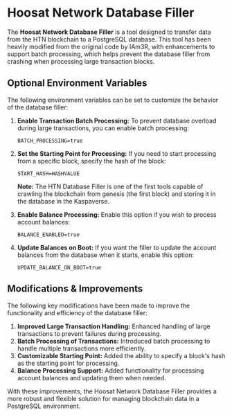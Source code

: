 # Hoosat Network Database Filler

The **Hoosat Network Database Filler** is a tool designed to transfer data from the HTN blockchain to a PostgreSQL database. This tool has been heavily modified from the original code by IAm3R, with enhancements to support batch processing, which helps prevent the database filler from crashing when processing large transaction blocks.

## Optional Environment Variables

The following environment variables can be set to customize the behavior of the database filler:

1. **Enable Transaction Batch Processing:**
   To prevent database overload during large transactions, you can enable batch processing:
   ```
   BATCH_PROCESSING=true
   ```

2. **Set the Starting Point for Processing:**
   If you need to start processing from a specific block, specify the hash of the block:
   ```
   START_HASH=HASHVALUE
   ```
   **Note:** The HTN Database Filler is one of the first tools capable of crawling the blockchain from genesis (the first block) and storing it in the database in the Kaspaverse.

3. **Enable Balance Processing:**
   Enable this option if you wish to process account balances:
   ```
   BALANCE_ENABLED=true
   ```

4. **Update Balances on Boot:**
   If you want the filler to update the account balances from the database when it starts, enable this option:
   ```
   UPDATE_BALANCE_ON_BOOT=true
   ```

## Modifications & Improvements

The following key modifications have been made to improve the functionality and efficiency of the database filler:

1. **Improved Large Transaction Handling:** Enhanced handling of large transactions to prevent failures during processing.
2. **Batch Processing of Transactions:** Introduced batch processing to handle multiple transactions more efficiently.
3. **Customizable Starting Point:** Added the ability to specify a block's hash as the starting point for processing.
4. **Balance Processing Support:** Added functionality for processing account balances and updating them when needed.

With these improvements, the Hoosat Network Database Filler provides a more robust and flexible solution for managing blockchain data in a PostgreSQL environment.
